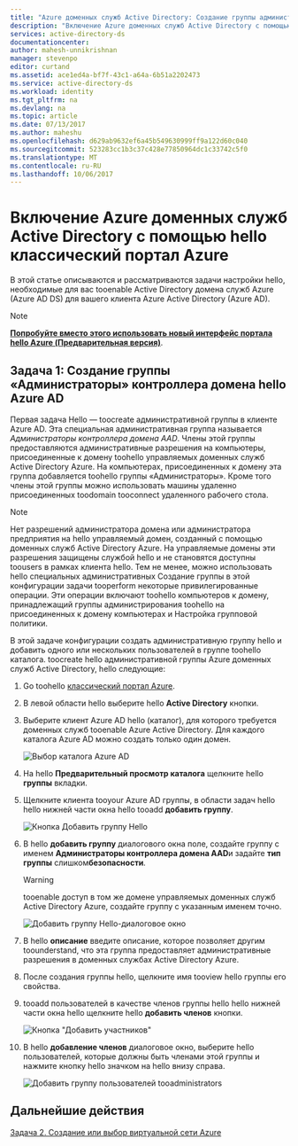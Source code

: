 ```yaml
---
title: "Azure доменных служб Active Directory: Создание группы администраторов hello Azure AD DC | Документы Microsoft"
description: "Включение Azure доменных служб Active Directory с помощью hello классический портал Azure"
services: active-directory-ds
documentationcenter: 
author: mahesh-unnikrishnan
manager: stevenpo
editor: curtand
ms.assetid: ace1ed4a-bf7f-43c1-a64a-6b51a2202473
ms.service: active-directory-ds
ms.workload: identity
ms.tgt_pltfrm: na
ms.devlang: na
ms.topic: article
ms.date: 07/13/2017
ms.author: maheshu
ms.openlocfilehash: d629ab9632ef6a45b549630999ff9a122d60c040
ms.sourcegitcommit: 523283cc1b3c37c428e77850964dc1c33742c5f0
ms.translationtype: MT
ms.contentlocale: ru-RU
ms.lasthandoff: 10/06/2017
---
```

# <a name="enable-azure-active-directory-domain-services-using-hello-azure-classic-portal"></a>Включение Azure доменных служб Active Directory с помощью hello классический портал Azure
В этой статье описываются и рассматриваются задачи настройки hello, необходимые для вас tooenable Active Directory домена служб Azure (Azure AD DS) для вашего клиента Azure Active Directory (Azure AD).

> [!NOTE]
> [**Попробуйте вместо этого использовать новый интерфейс портала hello Azure (Предварительная версия)**](active-directory-ds-getting-started.md). 
>

## <a name="task-1-create-hello-azure-ad-dc-administrators-group"></a>Задача 1: Создание группы «Администраторы» контроллера домена hello Azure AD
Первая задача Hello — toocreate административной группы в клиенте Azure AD. Эта специальная административная группа называется *Администраторы контроллера домена AAD*. Члены этой группы предоставляются административные разрешения на компьютеры, присоединенные к домену toohello управляемых доменных служб Active Directory Azure. На компьютерах, присоединенных к домену эта группа добавляется toohello группы «Администраторы». Кроме того члены этой группы можно использовать машины удаленно присоединенных toodomain tooconnect удаленного рабочего стола.  

> [!NOTE]
> Нет разрешений администратора домена или администратора предприятия на hello управляемый домен, созданный с помощью доменных служб Active Directory Azure. На управляемые домены эти разрешения защищены службой hello и не становятся доступны toousers в рамках клиента hello. Тем не менее, можно использовать hello специальных административных Создание группы в этой конфигурации задачи tooperform некоторые привилегированные операции. Эти операции включают toohello компьютеров к домену, принадлежащий группы администрирования toohello на присоединенных к домену компьютерах и Настройка групповой политики.
>

В этой задаче конфигурации создать административную группу hello и добавить одного или нескольких пользователей в группе toohello каталога. toocreate hello административной группы Azure доменных служб Active Directory, hello следующие:

1. Go toohello [классический портал Azure](https://manage.windowsazure.com).
2. В левой области hello выберите hello **Active Directory** кнопки.
3. Выберите клиент Azure AD hello (каталог), для которого требуется доменных служб tooenable Azure Active Directory. Для каждого каталога Azure AD можно создать только один домен.

    ![Выбор каталога Azure AD](./media/active-directory-domain-services-getting-started/select-aad-directory.png)
4. На hello **Предварительный просмотр каталога** щелкните hello **группы** вкладки.
5. Щелкните клиента tooyour Azure AD группы, в области задач hello hello нижней части окна hello tooadd **добавить группу**.

    ![Кнопка Добавить группу Hello](./media/active-directory-domain-services-getting-started/add-group-button.png)
6. В hello **добавить группу** диалогового окна поле, создайте группу с именем **Администраторы контроллера домена AAD**и задайте **тип группы** слишком**безопасности**.

   > [!WARNING]
   > tooenable доступ в том же домене управляемых доменных служб Active Directory Azure, создайте группу с указанным именем точно.
   >
   >

    ![Добавить группу Hello-диалоговое окно](./media/active-directory-domain-services-getting-started/create-admin-group.png)
7. В hello **описание** введите описание, которое позволяет другим toounderstand, что эта группа предоставляет административные разрешения в доменных службах Active Directory Azure.
8. После создания группы hello, щелкните имя tooview hello группы его свойства.
9. tooadd пользователей в качестве членов группы hello hello нижней части окна hello щелкните hello **добавить членов** кнопки.

    ![Кнопка "Добавить участников"](./media/active-directory-domain-services-getting-started/add-group-members-button.png)
10. В hello **добавление членов** диалоговое окно, выберите hello пользователей, которые должны быть членами этой группы и нажмите кнопку hello значком на hello внизу справа.

    ![Добавить группу пользователей tooadministrators](./media/active-directory-domain-services-getting-started/add-group-members.png)


## <a name="next-step"></a>Дальнейшие действия
[Задача 2. Создание или выбор виртуальной сети Azure](active-directory-ds-getting-started-vnet.md)
